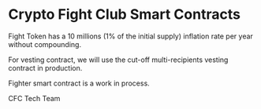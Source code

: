 # Crypto Fight Club Smart Contracts

Fight Token has a 10 millions (1% of the initial supply) inflation rate per year without compounding.

For vesting contract, we will use the cut-off multi-recipients vesting contract in production.

Fighter smart contract is a work in process.

CFC Tech Team
